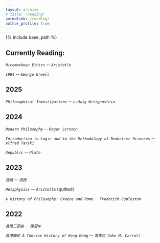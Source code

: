 ```yaml
---
layout: archive
# title: "Reading"
permalink: /reading/
author_profile: true
---
```


{% include base_path %}

## Currently Reading:

*`Nicomachean Ethics`*  --  *`Aristotle`*

*`1984`*  --  *`George Orwell`*

## 2025

*`Philosophical Investigations`*  --  *`Ludwig Wittgenstein`*

## 2024

*`Modern Philosophy`*  --  *`Roger Scruton`*

*`Introduction to Logic and to the Methodology of Deductive Sciences`*  --  *`Alfred Tarski`*

*`Republic`*  --  *`Plato`*

## 2023

*`我城`*  --  *`西西`*

*`Metaphysics`*  --  *`Aristotle`* (quitted)

*`A History of Philosophy: Greece and Rome`*  --  *`Frederick Copleston`*

## 2022

*`香港三部曲`*  --  *`陳冠中`*

*`香港簡史 A Concise History of Hong Kong`*  --  *`高馬可 John M. Carroll`*